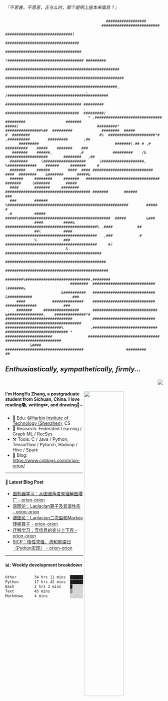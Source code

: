 <!--
 * @Descripttion: 
 * @Version: 1.0
 * @Author: ZhangHongYu
 * @Date: 2022-03-13 11:15:04
 * @LastEditors: ZhangHongYu
 * @LastEditTime: 2022-07-03 14:37:10
-->
*『不思善，不思恶，正与么时，那个是明上座本来面目？』*
```text
                                                                                                              
                                             ##################                                               
                                           ##########################                                         
                                         ##############################(                                      
                                        #################################                                     
                                        ##################################                                    
                                       *################################## #########                          
                                 ###################################################                          
                                #####################################################                         
                                  ##################################################,                         
                                    , /#############################################                          
                                      ################################## #########                            
                                   .  #################################  #########/                           
                                     * ,##############################   #########                  #######   
#####/                                   #########* ################%##  #########             ########  #####
#  ########                               #%  #####################*#   ,##########        #########       ,##
      #########                                  #######(.## # ,#        ##########    #####    #######    ###
   #######    ######,            ,#             #########    /&       ###################       ########   ,##
  ########      (###################      (###################,     %#############    ######     #######     #
  #######     ######        ####  #### ########################### ####  ########    &#######      #####&     
  ######     ########     #######   #################################    #######     (#######       #####     
  ####       #######     ######## ###################################### #######       ######         ###     
  ###        ######      %######################################################        #####           #     
 .#          #####        #####%#########################################  #####         &###                 
             ####         ####& #########################################% .####           ##                 
             ##(          ####  #########################################   ,###            #                 
             %            ###   #########################################     #/                              
                           &   ###########################################                                    
                              #############################################                                   
                              ##############################################                                  
                             ########%#############################,########                                  
                             ########  ############################ (#######&                                 
                         &##########   ############################  &###########                 .###        
     ####            ##############    ############################    ##############            ###          
 .   #######     ################      #############################    &################,    ##############*#
##############################         ############################         ##################################
#########################%            .#############################            ############################ *
#####################                ################################                #########################
           &####                    ###################################                   #########       ##  
```
## *Enthusiastically, sympathetically, firmly...*<p align="right"> ![](https://komarev.com/ghpvc/?username=orion-orion) </p>



<img align="right" src="https://github-readme-stats-sigma-five.vercel.app/api?username=orion-orion&show_icons=true&hide_border=true&theme=tokyonight" width="50%">

#### I'm HongYu Zhang, a postgraduate student from Sichuan, China. I love reading📚, writing✏️, and drawing🎨~
- 🏫 Edu: [@Harbin Institute of Technology (Shenzhen)](https://www.hitsz.edu.cn/index.html), CS
- 🔭 Research: Federated Learning / Graph ML / RecSys
- ⚒️ Tools: C / Java / Python, Tensorflow / Pytorch, Hadoop / Hive / Spark
- 📗 Blog: https://www.cnblogs.com/orion-orion/ 

___

#### 📕  Latest Blog Post 
<!-- BLOG-POST-LIST:START -->
- [图机器学习：从图谱角度来理解图增广 - orion-orion](https://www.cnblogs.com/orion-orion/p/17782141.html)
- [谱图论：Laplacian算子及其谱性质 - orion-orion](https://www.cnblogs.com/orion-orion/p/17773750.html)
- [谱图论：Laplacian二次型和Markov转移算子 - orion-orion](https://www.cnblogs.com/orion-orion/p/17731662.html)
- [迁移学习：互信息的变分上下界 - orion-orion](https://www.cnblogs.com/orion-orion/p/17718912.html)
- [SICP：惰性求值、流和尾递归（Python实现） - orion-orion](https://www.cnblogs.com/orion-orion/p/17419322.html)
<!-- BLOG-POST-LIST:END -->

____

#### 📊: Weekly development breakdown
<!--START_SECTION:waka-->

```txt
Other        34 hrs 11 mins  ███████████████▓░░░░░░░░░   62.39 %
Python       17 hrs 42 mins  ████████░░░░░░░░░░░░░░░░░   32.33 %
Bash         2 hrs 3 mins    █░░░░░░░░░░░░░░░░░░░░░░░░   03.76 %
Text         45 mins         ▒░░░░░░░░░░░░░░░░░░░░░░░░   01.39 %
Markdown     4 mins          ░░░░░░░░░░░░░░░░░░░░░░░░░   00.13 %
```

<!--END_SECTION:waka-->













